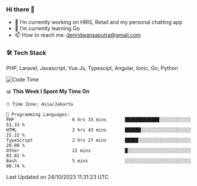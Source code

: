 ### Hi there 👋

- 🔭 I’m currently working on HRIS, Retail and my personal chatting app
- 🌱 I’m currently learning Go
- 📫 How to reach me: denridwansaputra@gmail.com


### 🛠 Tech Stack
PHP, Laravel, Javascript, Vue.Js, Typescipt, Angular, Ionic, Go, Python


<!--START_SECTION:waka-->
![Code Time](http://img.shields.io/badge/Code%20Time-3%2C777%20hrs%2035%20mins-blue)

📊 **This Week I Spent My Time On** 

```text
🕑︎ Time Zone: Asia/Jakarta

💬 Programming Languages: 
PHP                      6 hrs 33 mins       █████████████░░░░░░░░░░░░   53.33 % 
HTML                     2 hrs 43 mins       ██████░░░░░░░░░░░░░░░░░░░   22.22 % 
TypeScript               2 hrs 27 mins       █████░░░░░░░░░░░░░░░░░░░░   20.00 % 
Other                    22 mins             █░░░░░░░░░░░░░░░░░░░░░░░░   03.02 % 
Bash                     5 mins              ░░░░░░░░░░░░░░░░░░░░░░░░░   00.74 % 
```


 Last Updated on 24/10/2023 11:31:23 UTC
<!--END_SECTION:waka-->
